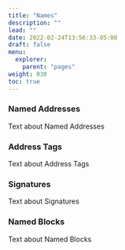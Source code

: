```yaml
---
title: "Names"
description: ""
lead: ""
date: 2022-02-24T13:56:33-05:00
draft: false
menu: 
  explorer:
    parent: "pages"
weight: 030
toc: true
---
```


### Named Addresses

Text about Named Addresses

### Address Tags

Text about Address Tags

### Signatures

Text about Signatures

### Named Blocks

Text about Named Blocks

